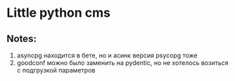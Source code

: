 # Little python cms


## Notes:
1. asyncpg находится в бете, но и асинк версия psycopg тоже
2. goodconf можно было заменить на pydentic, но не хотелось возиться с подгрузкой параметров